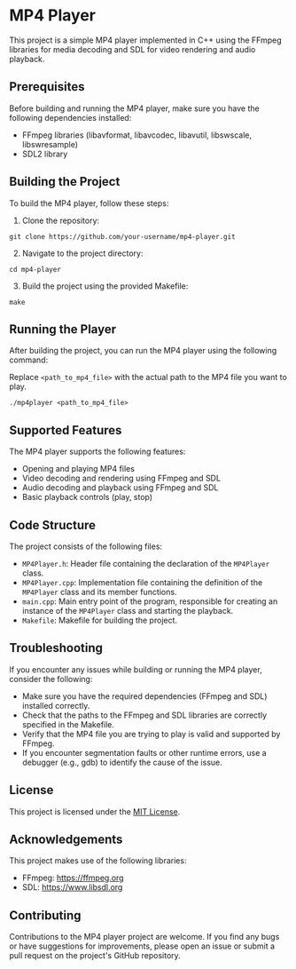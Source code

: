# MP4 Player

This project is a simple MP4 player implemented in C++ using the FFmpeg libraries for media decoding and SDL for video rendering and audio playback.

## Prerequisites

Before building and running the MP4 player, make sure you have the following dependencies installed:

- FFmpeg libraries (libavformat, libavcodec, libavutil, libswscale, libswresample)
- SDL2 library

## Building the Project

To build the MP4 player, follow these steps:

1. Clone the repository:

```
git clone https://github.com/your-username/mp4-player.git

```

2. Navigate to the project directory:

```
cd mp4-player

```
3. Build the project using the provided Makefile:
```
make

```




## Running the Player

After building the project, you can run the MP4 player using the following command:

Replace `<path_to_mp4_file>` with the actual path to the MP4 file you want to play.

```
./mp4player <path_to_mp4_file>
```

## Supported Features

The MP4 player supports the following features:

- Opening and playing MP4 files
- Video decoding and rendering using FFmpeg and SDL
- Audio decoding and playback using FFmpeg and SDL
- Basic playback controls (play, stop)

## Code Structure

The project consists of the following files:

- `MP4Player.h`: Header file containing the declaration of the `MP4Player` class.
- `MP4Player.cpp`: Implementation file containing the definition of the `MP4Player` class and its member functions.
- `main.cpp`: Main entry point of the program, responsible for creating an instance of the `MP4Player` class and starting the playback.
- `Makefile`: Makefile for building the project.

## Troubleshooting

If you encounter any issues while building or running the MP4 player, consider the following:

- Make sure you have the required dependencies (FFmpeg and SDL) installed correctly.
- Check that the paths to the FFmpeg and SDL libraries are correctly specified in the Makefile.
- Verify that the MP4 file you are trying to play is valid and supported by FFmpeg.
- If you encounter segmentation faults or other runtime errors, use a debugger (e.g., gdb) to identify the cause of the issue.

## License

This project is licensed under the [MIT License](LICENSE).

## Acknowledgements

This project makes use of the following libraries:

- FFmpeg: https://ffmpeg.org
- SDL: https://www.libsdl.org

## Contributing

Contributions to the MP4 player project are welcome. If you find any bugs or have suggestions for improvements, please open an issue or submit a pull request on the project's GitHub repository.